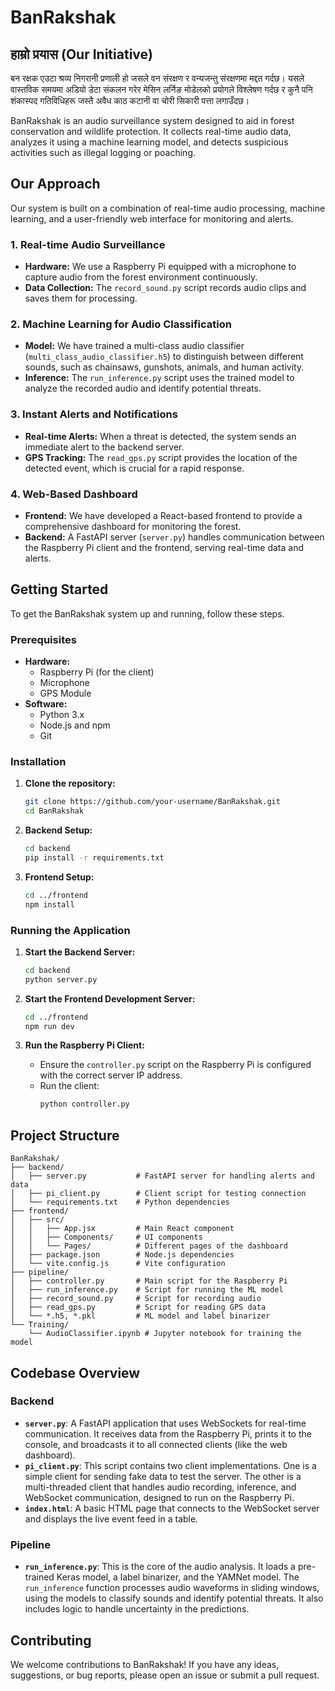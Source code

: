 # BanRakshak

## हाम्रो प्रयास (Our Initiative)

बन रक्षक एउटा श्रव्य निगरानी प्रणाली हो जसले वन संरक्षण र वन्यजन्तु संरक्षणमा मद्दत गर्दछ। यसले वास्तविक समयमा अडियो डेटा संकलन गरेर मेसिन लर्निङ मोडेलको प्रयोगले विश्लेषण गर्दछ र कुनै पनि शंकास्पद गतिविधिहरू जस्तै अवैध काठ कटानी वा चोरी सिकारी पत्ता लगाउँदछ।

BanRakshak is an audio surveillance system designed to aid in forest conservation and wildlife protection. It collects real-time audio data, analyzes it using a machine learning model, and detects suspicious activities such as illegal logging or poaching.

## Our Approach

Our system is built on a combination of real-time audio processing, machine learning, and a user-friendly web interface for monitoring and alerts.

### 1. Real-time Audio Surveillance

- **Hardware:** We use a Raspberry Pi equipped with a microphone to capture audio from the forest environment continuously.
- **Data Collection:** The `record_sound.py` script records audio clips and saves them for processing.

### 2. Machine Learning for Audio Classification

- **Model:** We have trained a multi-class audio classifier (`multi_class_audio_classifier.h5`) to distinguish between different sounds, such as chainsaws, gunshots, animals, and human activity.
- **Inference:** The `run_inference.py` script uses the trained model to analyze the recorded audio and identify potential threats.

### 3. Instant Alerts and Notifications

- **Real-time Alerts:** When a threat is detected, the system sends an immediate alert to the backend server.
- **GPS Tracking:** The `read_gps.py` script provides the location of the detected event, which is crucial for a rapid response.

### 4. Web-Based Dashboard

- **Frontend:** We have developed a React-based frontend to provide a comprehensive dashboard for monitoring the forest.
- **Backend:** A FastAPI server (`server.py`) handles communication between the Raspberry Pi client and the frontend, serving real-time data and alerts.

## Getting Started

To get the BanRakshak system up and running, follow these steps.

### Prerequisites

- **Hardware:**
  - Raspberry Pi (for the client)
  - Microphone
  - GPS Module
- **Software:**
  - Python 3.x
  - Node.js and npm
  - Git

### Installation

1. **Clone the repository:**
   ```bash
   git clone https://github.com/your-username/BanRakshak.git
   cd BanRakshak
   ```

2. **Backend Setup:**
   ```bash
   cd backend
   pip install -r requirements.txt
   ```

3. **Frontend Setup:**
   ```bash
   cd ../frontend
   npm install
   ```

### Running the Application

1. **Start the Backend Server:**
   ```bash
   cd backend
   python server.py
   ```

2. **Start the Frontend Development Server:**
   ```bash
   cd ../frontend
   npm run dev
   ```

3. **Run the Raspberry Pi Client:**
   - Ensure the `controller.py` script on the Raspberry Pi is configured with the correct server IP address.
   - Run the client:
     ```bash
     python controller.py
     ```

## Project Structure

```
BanRakshak/
├── backend/
│   ├── server.py           # FastAPI server for handling alerts and data
│   ├── pi_client.py        # Client script for testing connection
│   └── requirements.txt    # Python dependencies
├── frontend/
│   ├── src/
│   │   ├── App.jsx         # Main React component
│   │   ├── Components/     # UI components
│   │   └── Pages/          # Different pages of the dashboard
│   ├── package.json        # Node.js dependencies
│   └── vite.config.js      # Vite configuration
├── pipeline/
│   ├── controller.py       # Main script for the Raspberry Pi
│   ├── run_inference.py    # Script for running the ML model
│   ├── record_sound.py     # Script for recording audio
│   ├── read_gps.py         # Script for reading GPS data
│   └── *.h5, *.pkl         # ML model and label binarizer
└── Training/
    └── AudioClassifier.ipynb # Jupyter notebook for training the model
```

## Codebase Overview

### Backend

-   **`server.py`**: A FastAPI application that uses WebSockets for real-time communication. It receives data from the Raspberry Pi, prints it to the console, and broadcasts it to all connected clients (like the web dashboard).
-   **`pi_client.py`**: This script contains two client implementations. One is a simple client for sending fake data to test the server. The other is a multi-threaded client that handles audio recording, inference, and WebSocket communication, designed to run on the Raspberry Pi.
-   **`index.html`**: A basic HTML page that connects to the WebSocket server and displays the live event feed in a table.

### Pipeline

-   **`run_inference.py`**: This is the core of the audio analysis. It loads a pre-trained Keras model, a label binarizer, and the YAMNet model. The `run_inference` function processes audio waveforms in sliding windows, using the models to classify sounds and identify potential threats. It also includes logic to handle uncertainty in the predictions.

## Contributing

We welcome contributions to BanRakshak! If you have any ideas, suggestions, or bug reports, please open an issue or submit a pull request.